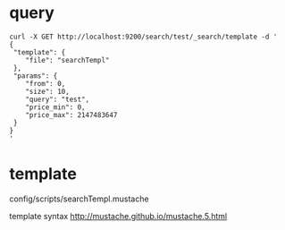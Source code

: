 

query
==

    curl -X GET http://localhost:9200/search/test/_search/template -d '
    {
     "template": {
        "file": "searchTempl"
     },
     "params": {
        "from": 0,
        "size": 10,
        "query": "test",
        "price_min": 0,
        "price_max": 2147483647
     }
    }
    '

template
==

config/scripts/searchTempl.mustache

template syntax
http://mustache.github.io/mustache.5.html


